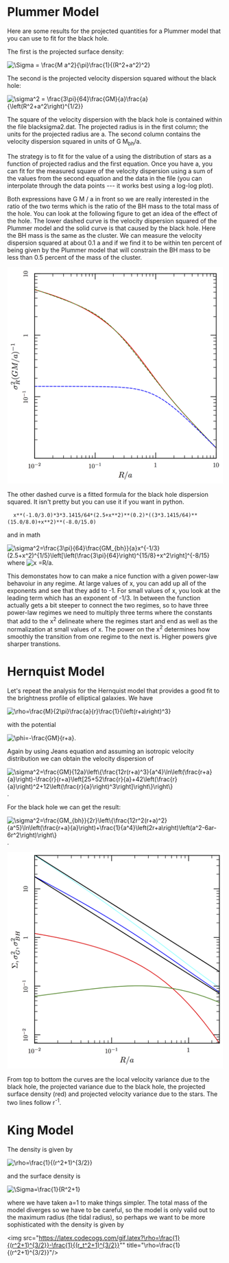 # Plummer Model

Here are some results for the projected quantities for a Plummer model that you can use to fit for the black hole.

The first is the projected surface density:

<img src="https://latex.codecogs.com/gif.latex?\Sigma&space;=&space;\frac{M%20a^2}{\pi}\frac{1}{(R^2+a^2)^2}" title="\Sigma = \frac{M a^2}{\pi}\frac{1}{(R^2+a^2)^2}"/>

The second is the projected velocity dispersion squared without the black hole:

<img src="https://latex.codecogs.com/gif.latex?\sigma^2=\frac{3\pi}{64}\frac{GM}{a}\frac{a}{\left(R^2+a^2\right)^{1/2}}" title="\sigma^2 = \frac{3\pi}{64}\frac{GM}{a}\frac{a}{\left(R^2+a^2\right)^{1/2}}"/>

The square of the velocity dispersion with the black hole is contained within the file blacksigma2.dat. The projected radius is in the first column; the units for the projected radius are a.  The second column contains the velocity dispersion squared in units of G M<sub>bh</sub>/a.

The strategy is to fit for the value of a using the distribution of stars as a function of projected radius and the first equation.  Once you have a, you can fit for the measured square of the velocity dispersion using a sum of the values from the second equation and the data in the file (you can interpolate through the data points --- it works best using a log-log plot).

Both expressions have G M / a in front so we are really interested in the ratio of the two terms which is the ratio of the BH mass to the total mass of the hole.  You can look at the following figure to get an idea of the effect of the hole.  The lower dashed curve is the velocity dispersion squared of the Plummer model and the solid curve is that caused by the black hole.  Here the BH mass is the same as the cluster.  We can measure the velocity dispersion squared at about 0.1 a and if we find it to be within ten percent of being given by the Plummer model that will constrain the BH mass to be less than 0.5 percent of the mass of the cluster. 

![velocity variance as a function of projected radius](blackhole.png)

The other dashed curve is a fitted formula for the black hole dispersion squared.  It isn't pretty but you can use it if you want in python.
```
  x**(-1.0/3.0)*3*3.1415/64*(2.5+x**2)**(0.2)*((3*3.1415/64)**(15.0/8.0)+x**2)**(-8.0/15.0) 
```
and in math

<img src="https://latex.codecogs.com/gif.latex?\sigma^2=\frac{3\pi}{64}\frac{GM_{bh}}{a}x^{-1/3}\left(\frac{5}{2}+x^2\right)^{1/5}\left[\left(\frac{3\pi}{64}\right)^{15/8}+x^2\right]^{-8/15}" title="\sigma^2=\frac{3\pi}{64}\frac{GM_{bh}}{a}x^{-1/3}(2.5+x^2)^{1/5}\left[\left(\frac{3\pi}{64}\right)^{15/8}+x^2\right]^{-8/15}"/> where <img src="https://latex.codecogs.com/gif.latex?x=R/a" title="x =R/a"/>.

This demonstates how to can make a nice function with a given power-law behavoiur in any regime.  At large values of x, you can add up all of the exponents and see that they add to -1.  For small values of x, you look at the leading term which has an exponent of -1/3.  In between the function actually gets a bit steeper to connect the two regimes, so to have three power-law regimes we need to multiply three terms where the constants that add to the x<sup>2</sup> delineate where the regimes start and end as well as the normalization at small values of x.   The power on the x<sup>2</sup> determines how smoothly the transition from one regime to the next is.  Higher powers give sharper transtions.


# Hernquist Model

Let's repeat the analysis for the Hernquist model that provides a good fit to the brightness profile of elliptical galaxies.  We have

<img src="https://latex.codecogs.com/gif.latex?\rho=\frac{M}{2\pi}\frac{a}{r}\frac{1}{\left(r+a\right)^3}" title="\rho=\frac{M}{2\pi}\frac{a}{r}\frac{1}{\left(r+a\right)^3}"/>

with the potential

<img src="https://latex.codecogs.com/gif.latex?\phi=-\frac{GM}{r+a}" title="\phi=-\frac{GM}{r+a}"/>.

Again by using Jeans equation and assuming an isotropic velocity distribution we can obtain the velocity dispersion of

<img src="https://latex.codecogs.com/gif.latex?\sigma^2=\frac{GM}{12a}\left\{\frac{12r(r+a)^3}{a^4}\ln\left(\frac{r+a}{a}\right)-\frac{r}{r+a}\left[25+52\frac{r}{a}+42\left(\frac{r}{a}\right)^2+12\left(\frac{r}{a}\right)^3\right]\right\}" title="\sigma^2=\frac{GM}{12a}\left\{\frac{12r(r+a)^3}{a^4}\ln\left(\frac{r+a}{a}\right)-\frac{r}{r+a}\left[25+52\frac{r}{a}+42\left(\frac{r}{a}\right)^2+12\left(\frac{r}{a}\right)^3\right]\right\}\right\}"/>.

For the black hole we can get the result:

<img src="https://latex.codecogs.com/gif.latex?\sigma^2=\frac{GM_{bh}}{2r}\left\{\frac{12r^2(r+a)^2}{a^5}\ln\left(\frac{r+a}{a}\right)+\frac{1}{a^4}\left(2r+a\right)\left(a^2-6ar-6r^2\right)\right\}" title="\sigma^2=\frac{GM_{bh}}{2r}\left\{\frac{12r^2(r+a)^2}{a^5}\ln\left(\frac{r+a}{a}\right)+\frac{1}{a^4}\left(2r+a\right)\left(a^2-6ar-6r^2\right)\right\}"/>.

![velocity variance as a function of projected radius for Hernquist model](hernSigma.png)

From top to bottom the curves are the local velocity variance due to the black hole, the projected variance due to the black hole, the projected surface density (red) and projected velocity variance due to the stars.  The two lines follow r<sup>-1</sup>.

# King Model

The density is given by

<img src="https://latex.codecogs.com/gif.latex?\rho=\frac{1}{(r^2+1)^{3/2}}" title="\rho=\frac{1}{(r^2+1)^{3/2}}"/>

and the surface density is

<img src="https://latex.codecogs.com/gif.latex?\Sigma=\frac{1}{R^2+1}" title="\Sigma=\frac{1}{R^2+1}"/>

where we have taken a=1 to make things simpler.  The total mass of the model diverges so we have to be careful, so the model is only valid out to the maximum radius (the tidal radius), so perhaps we want to be more sophisticated with
the density is given by

<img src="https://latex.codecogs.com/gif.latex?\rho=\frac{1}{(r^2+1)^{3/2}}-\frac{1}{(r_t^2+1)^{3/2}}"" title="\rho=\frac{1}{(r^2+1)^{3/2}}"/>
